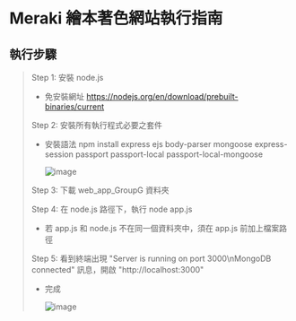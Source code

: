 # Meraki 繪本著色網站執行指南
## 執行步驟
> Step 1: 安裝 node.js
>   * 免安裝網址 https://nodejs.org/en/download/prebuilt-binaries/current
> 
> Step 2: 安裝所有執行程式必要之套件
>   * 安裝語法 npm install express ejs body-parser mongoose express-session passport passport-local passport-local-mongoose
>
>     ![image](https://github.com/GongTingWen/web_app_GroupG/assets/124494535/6e139334-2f67-439c-a94c-c760afc38993)
>
> Step 3: 下載 web_app_GroupG 資料夾
> 
> Step 4: 在 node.js 路徑下，執行 node app.js
>   * 若 app.js 和 node.js 不在同一個資料夾中，須在 app.js 前加上檔案路徑
>
> Step 5: 看到終端出現 "Server is running on port 3000\nMongoDB connected" 訊息，開啟 "http://localhost:3000"
>   * 完成
>
>     ![image](https://github.com/GongTingWen/web_app_GroupG/assets/124494535/a4885b30-2c43-405a-a8d7-415a38f7c4b6)
